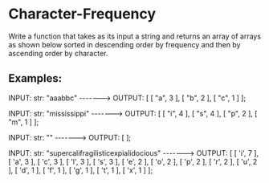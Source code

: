 # Character-Frequency

Write a function that takes as its input a string and returns an array of arrays as shown below sorted in descending order by frequency and then by ascending order by character.

## Examples:

INPUT: str: "aaabbc" -------> OUTPUT: [ [ "a", 3 ], [ "b", 2 ], [ "c", 1 ] ];

INPUT: str: "mississippi" -------> OUTPUT: [ [ "i", 4 ], [ "s", 4 ], [ "p", 2 ], [ "m", 1 ] ];

INPUT: str: "" -------> OUTPUT: [ ];

INPUT: str: "supercalifragilisticexpialidocious" -------> OUTPUT: [ [ 'i', 7 ], [ 'a', 3 ], [ 'c', 3 ], [ 'l', 3 ], [ 's', 3 ], [ 'e', 2 ], [ 'o', 2 ], [ 'p', 2 ], [ 'r', 2 ], [ 'u', 2 ], [ 'd', 1 ], [ 'f', 1 ], [ 'g', 1 ], [ 't', 1 ], [ 'x', 1 ] ];